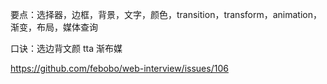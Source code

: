 要点：选择器，边框，背景，文字，颜色，transition，transform，animation，渐变，布局，媒体查询

口诀：选边背文颜 tta 渐布媒

https://github.com/febobo/web-interview/issues/106